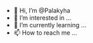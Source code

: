 - 👋 Hi, I’m @Palakyha
- 👀 I’m interested in ...
- 🌱 I’m currently learning ...
- 📫 How to reach me ... 

<!---
Palakyha/Palakyha is a ✨ special ✨ repository because its `README.md` (this file) appears on your GitHub profile.
You can click the Preview link to take a look at your changes.
--->
